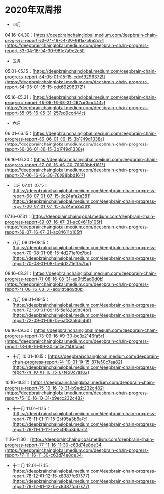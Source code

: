 # 2020年双周报

+ 四月

04.16–04.30：[https://deepbrainchainglobal.medium.com/deepbrain-chain-progress-report-63-04-16-04-30-981e7a9e2c5f](https://deepbrainchainglobal.medium.com/deepbrain-chain-progress-report-63-04-16-04-30-981e7a9e2c5f)

+ 五月

05.01–05.15：[https://deepbrainchainglobal.medium.com/deepbrain-chain-progress-report-64-05-01-05-15-cdc692963721](https://deepbrainchainglobal.medium.com/deepbrain-chain-progress-report-64-05-01-05-15-cdc692963721)

05.16–05.31：[https://deepbrainchainglobal.medium.com/deepbrain-chain-progress-report-65-05-16-05-31-257ed9cc444c](https://deepbrainchainglobal.medium.com/deepbrain-chain-progress-report-65-05-16-05-31-257ed9cc444c)

+ 六月

06.01–06.15：[https://deepbrainchainglobal.medium.com/deepbrain-chain-progress-report-66-06-01-06-15-3b1749d1338e](https://deepbrainchainglobal.medium.com/deepbrain-chain-progress-report-66-06-01-06-15-3b1749d1338e)

06.16–06.30：[https://deepbrainchainglobal.medium.com/deepbrain-chain-progress-report-67-06-16-06-30-76098bbd1617](https://deepbrainchainglobal.medium.com/deepbrain-chain-progress-report-67-06-16-06-30-76098bbd1617)

+ 七月
07.01–07.15：[https://deepbrainchainglobal.medium.com/deepbrain-chain-progress-report-68-07-01-07-15-dc24afa2a381](https://deepbrainchainglobal.medium.com/deepbrain-chain-progress-report-68-07-01-07-15-dc24afa2a381)

07.16–07.31：[https://deepbrainchainglobal.medium.com/deepbrain-chain-progress-report-69-07-16-07-31-ac84611b105f](https://deepbrainchainglobal.medium.com/deepbrain-chain-progress-report-69-07-16-07-31-ac84611b105f)

+ 八月
08.01–08.15：[https://deepbrainchainglobal.medium.com/deepbrain-chain-progress-report-70-08-01-08-15-4d271ef0c7bd](https://deepbrainchainglobal.medium.com/deepbrain-chain-progress-report-70-08-01-08-15-4d271ef0c7bd)

08.16–08.31：[https://deepbrainchainglobal.medium.com/deepbrain-chain-progress-report-71-08-16-08-31-ad9fd5ad9d0b](https://deepbrainchainglobal.medium.com/deepbrain-chain-progress-report-71-08-16-08-31-ad9fd5ad9d0b)

+ 九月
09.01–09.15：[https://deepbrainchainglobal.medium.com/deepbrain-chain-progress-report-72-09-01-09-15-5af82a9d046f](https://deepbrainchainglobal.medium.com/deepbrain-chain-progress-report-72-09-01-09-15-5af82a9d046f)

09.16–09.30：[https://deepbrainchainglobal.medium.com/deepbrain-chain-progress-report-73-09-16-09-30-bc3e2146fa5c](https://deepbrainchainglobal.medium.com/deepbrain-chain-progress-report-73-09-16-09-30-bc3e2146fa5c)

+ 十月
10.01–10.15：[https://deepbrainchainglobal.medium.com/deepbrain-chain-progress-report-74-10-01-10-15-87fe50c7aa82](https://deepbrainchainglobal.medium.com/deepbrain-chain-progress-report-74-10-01-10-15-87fe50c7aa82)

10.16–10.31：[https://deepbrainchainglobal.medium.com/deepbrain-chain-progress-report-75-10-16-10-31-b9edc232c482](https://deepbrainchainglobal.medium.com/deepbrain-chain-progress-report-75-10-16-10-31-b9edc232c482)

+ 十一月
11.01–11.15：[https://deepbrainchainglobal.medium.com/deepbrain-chain-progress-report-76-11-01-11-15-2bf95a3b6a7c](https://deepbrainchainglobal.medium.com/deepbrain-chain-progress-report-76-11-01-11-15-2bf95a3b6a7c)

11.16–11.30：[https://deepbrainchainglobal.medium.com/deepbrain-chain-progress-report-77-11-16-11-30-c63d74e8de34](https://deepbrainchainglobal.medium.com/deepbrain-chain-progress-report-77-11-16-11-30-c63d74e8de34)

+ 十二月
12.01–12.15：[https://deepbrainchainglobal.medium.com/deepbrain-chain-progress-report-78-12-01-12-15-c8387fc67877](https://deepbrainchainglobal.medium.com/deepbrain-chain-progress-report-78-12-01-12-15-c8387fc67877)

